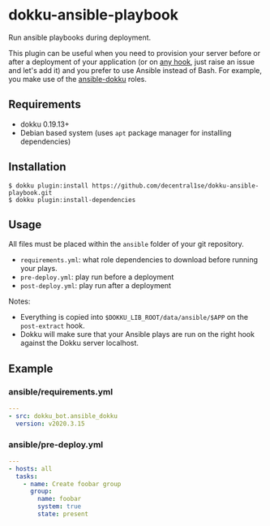 # dokku-ansible-playbook

Run ansible playbooks during deployment.

This plugin can be useful when you need to provision your server before or after a deployment of your application (or on [any hook](https://github.com/dokku/dokku/blob/master/docs/development/plugin-triggers.md), just raise an issue and let's add it) and you prefer to use Ansible instead of Bash. For example, you make use of the [ansible-dokku](https://github.com/dokku/ansible-dokku/) roles.

## Requirements

* dokku 0.19.13+
* Debian based system (uses `apt` package manager for installing dependencies)

## Installation

```shell
$ dokku plugin:install https://github.com/decentral1se/dokku-ansible-playbook.git
$ dokku plugin:install-dependencies
```

## Usage

All files must be placed within the `ansible` folder of your git repository.

* `requirements.yml`: what role dependencies to download before running your plays.
* `pre-deploy.yml`: play run before a deployment
* `post-deploy.yml`: play run after a deployment

Notes:

* Everything is copied into `$DOKKU_LIB_ROOT/data/ansible/$APP` on the `post-extract` hook.
* Dokku will make sure that your Ansible plays are run on the right hook against the Dokku server localhost.

## Example

### ansible/requirements.yml

```yaml
---
- src: dokku_bot.ansible_dokku
  version: v2020.3.15
```

### ansible/pre-deploy.yml

```yaml
---
- hosts: all
  tasks:
    - name: Create foobar group
      group:
        name: foobar
        system: true
        state: present
```
